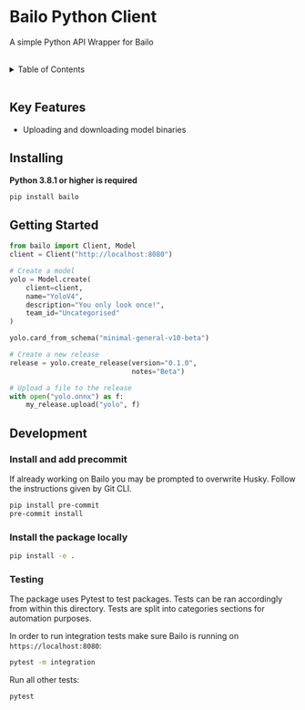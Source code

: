 # Bailo Python Client

A simple Python API Wrapper for Bailo

<br />

<!-- TABLE OF CONTENTS -->
<details>
    <summary>Table of Contents</summary>
    <ol>
        <li>
            <a href="#key-features">Key Features</a>
        </li>
        <li>
            <a href="#installing">Installing</a>
        </li>
        <li>
            <a href="#getting-started">Getting Started</a>
        </li>
        <li>
            <a href="#development">Development</a>
            <ul>
                <li><a href="#install-and-add-precommit">Precommits</a></li>
                <li><a href="#testing">Testing</a></li>
            </ul>
        </li>
    </ol>
</details>

<br />

## Key Features

- Uploading and downloading model binaries

## Installing

**Python 3.8.1 or higher is required**

```bash
pip install bailo
```

## Getting Started

```python
from bailo import Client, Model
client = Client("http://localhost:8080")

# Create a model
yolo = Model.create(
    client=client,
    name="YoloV4",
    description="You only look once!",
    team_id="Uncategorised"
)

yolo.card_from_schema("minimal-general-v10-beta")

# Create a new release
release = yolo.create_release(version="0.1.0",
                              notes="Beta")

# Upload a file to the release
with open("yolo.onnx") as f:
    my_release.upload("yolo", f)
```

## Development

### Install and add precommit

If already working on Bailo you may be prompted to overwrite Husky. Follow the instructions given by Git CLI.

```bash
pip install pre-commit
pre-commit install
```

### Install the package locally

```bash
pip install -e .
```

### Testing

The package uses Pytest to test packages. Tests can be ran accordingly from within this directory. Tests are split into
categories sections for automation purposes.

In order to run integration tests make sure Bailo is running on `https://localhost:8080`:

```bash
pytest -m integration
```

Run all other tests:

```bash
pytest
```
